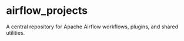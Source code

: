 # airflow_projects
A central repository for Apache Airflow workflows, plugins, and shared utilities.
